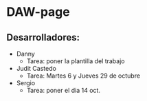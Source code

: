# DAW-page
## Desarrolladores:
- Danny
    - Tarea: poner la plantilla del trabajo
- Judit Castedo
    - Tarea: Martes 6 y Jueves 29 de octubre
- Sergio
    - Tarea: poner el dia 14 oct.

